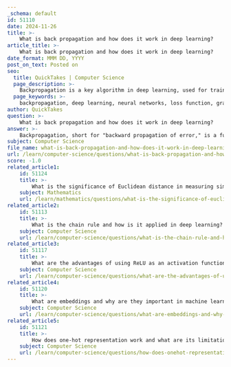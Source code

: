 ```yaml
---
_schema: default
id: 51110
date: 2024-11-26
title: >-
    What is back propagation and how does it work in deep learning?
article_title: >-
    What is back propagation and how does it work in deep learning?
date_format: MMM DD, YYYY
post_on_text: Posted on
seo:
  title: QuickTakes | Computer Science
  page_description: >-
    Backpropagation is a key algorithm in deep learning, used for training neural networks by minimizing output errors through a systematic process of weight adjustments.
  page_keywords: >-
    backpropagation, deep learning, neural networks, loss function, gradient descent, optimization algorithms, forward pass, backward pass, weight update, error propagation
author: QuickTakes
question: >-
    What is back propagation and how does it work in deep learning?
answer: >-
    Backpropagation, short for "backward propagation of error," is a fundamental algorithm used in training artificial neural networks. Its primary goal is to minimize the difference between the predicted output of the model and the actual output by adjusting the weights and biases within the network.\n\n### How Backpropagation Works\n\n1. **Forward Pass**: Initially, the input data is passed through the network, layer by layer, to compute the output. This process involves applying activation functions to the weighted sums of inputs at each neuron.\n\n2. **Loss Calculation**: After obtaining the output, the loss (or error) is calculated using a loss function, which quantifies how far the predicted output is from the actual output.\n\n3. **Backward Pass**: The backpropagation algorithm then propagates this loss backward through the network. This is done using the chain rule of calculus to compute the gradients of the loss function with respect to each weight and bias in the network. The key steps include:\n   - For each neuron, calculate the derivative of the loss with respect to its output.\n   - Use the derivative of the activation function to find how much each neuron's output contributed to the loss.\n   - Multiply this by the weights connecting the neurons to propagate the error back through the network.\n\n4. **Weight Update**: Once the gradients are computed, optimization algorithms (like gradient descent) are used to update the weights and biases. The weights are adjusted in the opposite direction of the gradient to minimize the loss. This process is repeated iteratively for multiple epochs until the model converges to a satisfactory level of accuracy.\n\n### Importance of Backpropagation\n\nBackpropagation is crucial because it allows neural networks to learn from data efficiently. By systematically adjusting the weights based on the calculated gradients, the network can improve its predictions over time. This method is not only effective for training deep learning models but also forms the backbone of many machine learning applications, including chatbots, intelligent assistants, and recommender systems.\n\nIn summary, backpropagation is an elegant and efficient method for training neural networks, enabling them to learn complex patterns in data by minimizing prediction errors through iterative weight adjustments.
subject: Computer Science
file_name: what-is-back-propagation-and-how-does-it-work-in-deep-learning.md
url: /learn/computer-science/questions/what-is-back-propagation-and-how-does-it-work-in-deep-learning
score: -1.0
related_article1:
    id: 51124
    title: >-
        What is the significance of Euclidean distance in measuring similarity?
    subject: Mathematics
    url: /learn/mathematics/questions/what-is-the-significance-of-euclidean-distance-in-measuring-similarity
related_article2:
    id: 51113
    title: >-
        What is the chain rule and how is it applied in deep learning?
    subject: Computer Science
    url: /learn/computer-science/questions/what-is-the-chain-rule-and-how-is-it-applied-in-deep-learning
related_article3:
    id: 51117
    title: >-
        What are the advantages of using ReLU as an activation function?
    subject: Computer Science
    url: /learn/computer-science/questions/what-are-the-advantages-of-using-relu-as-an-activation-function
related_article4:
    id: 51120
    title: >-
        What are embeddings and why are they important in machine learning?
    subject: Computer Science
    url: /learn/computer-science/questions/what-are-embeddings-and-why-are-they-important-in-machine-learning
related_article5:
    id: 51121
    title: >-
        How does one-hot representation work and what are its limitations?
    subject: Computer Science
    url: /learn/computer-science/questions/how-does-onehot-representation-work-and-what-are-its-limitations
---
```


&nbsp;